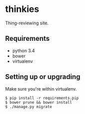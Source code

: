 thinkies
========

Thing-reviewing site.


Requirements
------------

* python 3.4
* bower
* virtualenv


Setting up or upgrading
-----------------------

Make sure you're within virtualenv.

	$ pip install -r requirements.pip
	$ bower prune && bower install
	$ ./manage.py migrate
